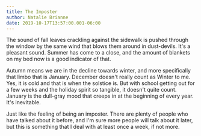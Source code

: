 ```yaml
---
title: The Imposter
author: Natalie Brianne
date: 2019-10-17T13:57:00.001-06:00
---
```


The sound of fall leaves crackling against the sidewalk is pushed through the window by the same wind that blows them around in dust-devils. It's a pleasant sound. Summer has come to a close, and the amount of blankets on my bed now is a good indicator of that.

Autumn means we are in the decline towards winter, and more specifically that limbo that is January. December doesn't really count as Winter to me. Yes, it is cold and that is when the solstice is. But with school getting out for a few weeks and the holiday spirit so tangible, it doesn't quite count. January is the dull-gray mood that creeps in at the beginning of every year. It's inevitable.

Just like the feeling of being an imposter. There are plenty of people who have talked about it before, and I'm sure more people will talk about it later, but this is something that I deal with at least once a week, if not more.
